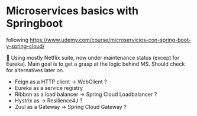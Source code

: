# Microservices basics with Springboot
following https://www.udemy.com/course/microservicios-con-spring-boot-y-spring-cloud/

🚧 Using mostly Netflix suite, now under maintenance status (except for Eureka). Main goal is to get a grasp at the logic behind MS. Should check for alternatives later on. 
- Feign as a HTTP client -> WebClient ?
- Eureka as a service registry
- Ribbon as a load balancer -> Spring Cloud Loadbalancer ?
- Hystrix as -> Resilience4J ?
- Zuul as a Gateway -> Spring Cloud Gateway ?


